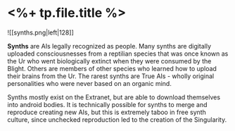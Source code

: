 # <%+ tp.file.title %>
![[synths.png|left|128]]

**Synths** are AIs legally recognized as people. Many synths are digitally uploaded consciousnesses from a reptilian species that was once known as the Ur who went biologically extinct when they were consumed by the Blight. Others are members of other species who learned how to upload their brains from the Ur. The rarest synths are True AIs - wholly original personalities who were never based on an organic mind.

Synths mostly exist on the Extranet, but are able to download themselves into android bodies. It is technically possible for synths to merge and reproduce creating new AIs, but this is extremely taboo in free synth culture, since unchecked reproduction led to the creation of the Singularity.